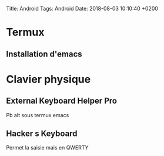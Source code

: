Title:  Android
Tags: Android
Date:   2018-08-03 10:10:40 +0200


# Termux 

## Installation d'emacs

# Clavier physique

## External Keyboard Helper Pro

Pb alt sous termux emacs

## Hacker s Keyboard

Permet la saisie mais en QWERTY
